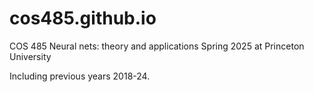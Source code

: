 # cos485.github.io
COS 485 Neural nets: theory and applications Spring 2025 at Princeton University

Including previous years 2018-24.
